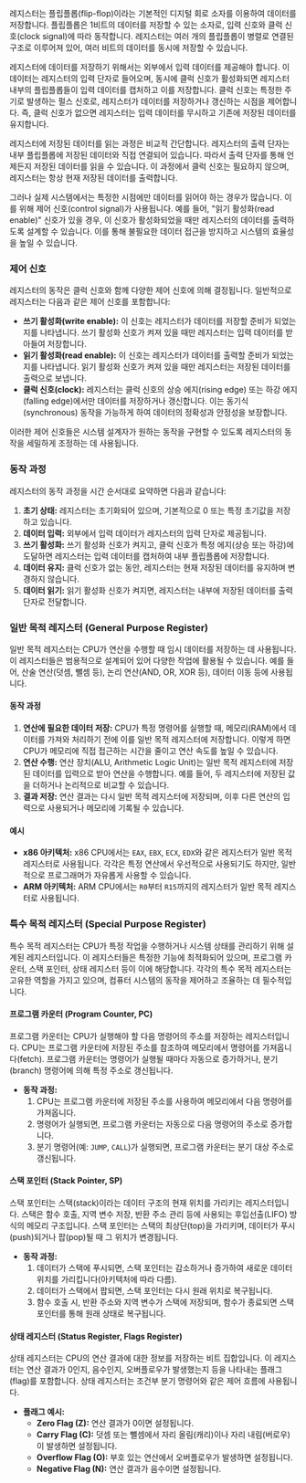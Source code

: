 레지스터는 플립플롭(flip-flop)이라는 기본적인 디지털 회로 소자를 이용하여 데이터를 저장합니다. 플립플롭은 1비트의 데이터를 저장할 수 있는 소자로, 입력 신호와 클럭 신호(clock signal)에 따라 동작합니다. 레지스터는 여러 개의 플립플롭이 병렬로 연결된 구조로 이루어져 있어, 여러 비트의 데이터를 동시에 저장할 수 있습니다.

레지스터에 데이터를 저장하기 위해서는 외부에서 입력 데이터를 제공해야 합니다. 이 데이터는 레지스터의 입력 단자로 들어오며, 동시에 클럭 신호가 활성화되면 레지스터 내부의 플립플롭들이 입력 데이터를 캡처하고 이를 저장합니다. 클럭 신호는 특정한 주기로 발생하는 펄스 신호로, 레지스터가 데이터를 저장하거나 갱신하는 시점을 제어합니다. 즉, 클럭 신호가 없으면 레지스터는 입력 데이터를 무시하고 기존에 저장된 데이터를 유지합니다.

레지스터에 저장된 데이터를 읽는 과정은 비교적 간단합니다. 레지스터의 출력 단자는 내부 플립플롭에 저장된 데이터와 직접 연결되어 있습니다. 따라서 출력 단자를 통해 언제든지 저장된 데이터를 읽을 수 있습니다. 이 과정에서 클럭 신호는 필요하지 않으며, 레지스터는 항상 현재 저장된 데이터를 출력합니다.

그러나 실제 시스템에서는 특정한 시점에만 데이터를 읽어야 하는 경우가 많습니다. 이를 위해 제어 신호(control signal)가 사용됩니다. 예를 들어, "읽기 활성화(read enable)" 신호가 있을 경우, 이 신호가 활성화되었을 때만 레지스터의 데이터를 출력하도록 설계할 수 있습니다. 이를 통해 불필요한 데이터 접근을 방지하고 시스템의 효율성을 높일 수 있습니다.

### 제어 신호

레지스터의 동작은 클럭 신호와 함께 다양한 제어 신호에 의해 결정됩니다. 일반적으로 레지스터는 다음과 같은 제어 신호를 포함합니다:

- **쓰기 활성화(write enable):** 이 신호는 레지스터가 데이터를 저장할 준비가 되었는지를 나타냅니다. 쓰기 활성화 신호가 켜져 있을 때만 레지스터는 입력 데이터를 받아들여 저장합니다.
- **읽기 활성화(read enable):** 이 신호는 레지스터가 데이터를 출력할 준비가 되었는지를 나타냅니다. 읽기 활성화 신호가 켜져 있을 때만 레지스터는 저장된 데이터를 출력으로 보냅니다.
- **클럭 신호(clock):** 레지스터는 클럭 신호의 상승 에지(rising edge) 또는 하강 에지(falling edge)에서만 데이터를 저장하거나 갱신합니다. 이는 동기식(synchronous) 동작을 가능하게 하여 데이터의 정확성과 안정성을 보장합니다.

이러한 제어 신호들은 시스템 설계자가 원하는 동작을 구현할 수 있도록 레지스터의 동작을 세밀하게 조정하는 데 사용됩니다.


### 동작 과정

레지스터의 동작 과정을 시간 순서대로 요약하면 다음과 같습니다:

1. **초기 상태:** 레지스터는 초기화되어 있으며, 기본적으로 0 또는 특정 초기값을 저장하고 있습니다.
2. **데이터 입력:** 외부에서 입력 데이터가 레지스터의 입력 단자로 제공됩니다.
3. **쓰기 활성화:** 쓰기 활성화 신호가 켜지고, 클럭 신호가 특정 에지(상승 또는 하강)에 도달하면 레지스터는 입력 데이터를 캡처하여 내부 플립플롭에 저장합니다.
4. **데이터 유지:** 클럭 신호가 없는 동안, 레지스터는 현재 저장된 데이터를 유지하며 변경하지 않습니다.
5. **데이터 읽기:** 읽기 활성화 신호가 켜지면, 레지스터는 내부에 저장된 데이터를 출력 단자로 전달합니다.


### 일반 목적 레지스터 (General Purpose Register)

일반 목적 레지스터는 CPU가 연산을 수행할 때 임시 데이터를 저장하는 데 사용됩니다. 이 레지스터들은 범용적으로 설계되어 있어 다양한 작업에 활용될 수 있습니다. 예를 들어, 산술 연산(덧셈, 뺄셈 등), 논리 연산(AND, OR, XOR 등), 데이터 이동 등에 사용됩니다.

#### 동작 과정

1. **연산에 필요한 데이터 저장:** CPU가 특정 명령어를 실행할 때, 메모리(RAM)에서 데이터를 가져와 처리하기 전에 이를 일반 목적 레지스터에 저장합니다. 이렇게 하면 CPU가 메모리에 직접 접근하는 시간을 줄이고 연산 속도를 높일 수 있습니다.
2. **연산 수행:** 연산 장치(ALU, Arithmetic Logic Unit)는 일반 목적 레지스터에 저장된 데이터를 입력으로 받아 연산을 수행합니다. 예를 들어, 두 레지스터에 저장된 값을 더하거나 논리적으로 비교할 수 있습니다.
3. **결과 저장:** 연산 결과는 다시 일반 목적 레지스터에 저장되며, 이후 다른 연산의 입력으로 사용되거나 메모리에 기록될 수 있습니다.
#### 예시

- **x86 아키텍처:** x86 CPU에서는 `EAX`, `EBX`, `ECX`, `EDX`와 같은 레지스터가 일반 목적 레지스터로 사용됩니다. 각각은 특정 연산에서 우선적으로 사용되기도 하지만, 일반적으로 프로그래머가 자유롭게 사용할 수 있습니다.
- **ARM 아키텍처:** ARM CPU에서는 `R0`부터 `R15`까지의 레지스터가 일반 목적 레지스터로 사용됩니다.

### 특수 목적 레지스터 (Special Purpose Register)

특수 목적 레지스터는 CPU가 특정 작업을 수행하거나 시스템 상태를 관리하기 위해 설계된 레지스터입니다. 이 레지스터들은 특정한 기능에 최적화되어 있으며, 프로그램 카운터, 스택 포인터, 상태 레지스터 등이 이에 해당합니다. 각각의 특수 목적 레지스터는 고유한 역할을 가지고 있으며, 컴퓨터 시스템의 동작을 제어하고 조율하는 데 필수적입니다.

#### 프로그램 카운터 (Program Counter, PC)

프로그램 카운터는 CPU가 실행해야 할 다음 명령어의 주소를 저장하는 레지스터입니다. CPU는 프로그램 카운터에 저장된 주소를 참조하여 메모리에서 명령어를 가져옵니다(fetch). 프로그램 카운터는 명령어가 실행될 때마다 자동으로 증가하거나, 분기(branch) 명령어에 의해 특정 주소로 갱신됩니다.

- **동작 과정:**
    1. CPU는 프로그램 카운터에 저장된 주소를 사용하여 메모리에서 다음 명령어를 가져옵니다.
    2. 명령어가 실행되면, 프로그램 카운터는 자동으로 다음 명령어의 주소로 증가합니다.
    3. 분기 명령어(예: `JUMP`, `CALL`)가 실행되면, 프로그램 카운터는 분기 대상 주소로 갱신됩니다.
    
#### 스택 포인터 (Stack Pointer, SP)

스택 포인터는 스택(stack)이라는 데이터 구조의 현재 위치를 가리키는 레지스터입니다. 스택은 함수 호출, 지역 변수 저장, 반환 주소 관리 등에 사용되는 후입선출(LIFO) 방식의 메모리 구조입니다. 스택 포인터는 스택의 최상단(top)을 가리키며, 데이터가 푸시(push)되거나 팝(pop)될 때 그 위치가 변경됩니다.

- **동작 과정:**
    1. 데이터가 스택에 푸시되면, 스택 포인터는 감소하거나 증가하여 새로운 데이터 위치를 가리킵니다(아키텍처에 따라 다름).
    2. 데이터가 스택에서 팝되면, 스택 포인터는 다시 원래 위치로 복구됩니다.
    3. 함수 호출 시, 반환 주소와 지역 변수가 스택에 저장되며, 함수가 종료되면 스택 포인터를 통해 원래 상태로 복구됩니다.

#### 상태 레지스터 (Status Register, Flags Register)

상태 레지스터는 CPU의 연산 결과에 대한 정보를 저장하는 비트 집합입니다. 이 레지스터는 연산 결과가 0인지, 음수인지, 오버플로우가 발생했는지 등을 나타내는 플래그(flag)를 포함합니다. 상태 레지스터는 조건부 분기 명령어와 같은 제어 흐름에 사용됩니다.

- **플래그 예시:**
    - **Zero Flag (Z):** 연산 결과가 0이면 설정됩니다.
    - **Carry Flag (C):** 덧셈 또는 뺄셈에서 자리 올림(캐리)이나 자리 내림(버로우)이 발생하면 설정됩니다.
    - **Overflow Flag (O):** 부호 있는 연산에서 오버플로우가 발생하면 설정됩니다.
    - **Negative Flag (N):** 연산 결과가 음수이면 설정됩니다.

